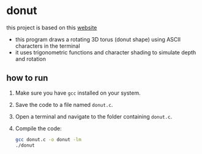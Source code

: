 # donut

this project is based on this [website](https://www.a1k0n.net/2011/07/20/donut-math.html)

- this program draws a rotating 3D torus (donut shape) using ASCII characters in the terminal
- it uses trigonometric functions and character shading to simulate depth and rotation

## how to run

1. Make sure you have `gcc` installed on your system.
2. Save the code to a file named `donut.c`.
3. Open a terminal and navigate to the folder containing `donut.c`.
4. Compile the code:

   ```bash
   gcc donut.c -o donut -lm
   ./donut
